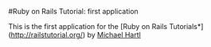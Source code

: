 #Ruby on Rails Tutorial: first application

This is the first application for the [Ruby on Rails Tutorials*]
(http://railstutorial.org/) by [Michael Hartl](http://michaelhartl.com/)